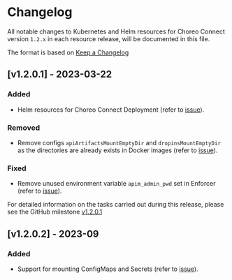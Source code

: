 # Changelog

All notable changes to Kubernetes and Helm resources for Choreo Connect version `1.2.x` in each resource release,
will be documented in this file.

The format is based on [Keep a Changelog](https://keepachangelog.com/en/1.0.0/)

## [v1.2.0.1] - 2023-03-22

### Added

- Helm resources for Choreo Connect Deployment (refer to [issue](https://github.com/wso2/kubernetes-microgateway/issues/106)).

### Removed

- Remove configs `apiArtifactsMountEmptyDir` and `dropinsMountEmptyDir` as the directories are already exists in Docker images (refer to [issue](https://github.com/wso2/kubernetes-microgateway/issues/61)).

### Fixed

- Remove unused environment variable `apim_admin_pwd` set in Enforcer (refer to [issue](https://github.com/wso2/kubernetes-microgateway/issues/87)).

For detailed information on the tasks carried out during this release, please see the GitHub milestone [v1.2.0.1](https://github.com/wso2/kubernetes-microgateway/milestone/20?closed=1)

## [v1.2.0.2] - 2023-09

### Added

- Support for mounting ConfigMaps and Secrets (refer to [issue](https://github.com/wso2/kubernetes-microgateway/issues/116)).
